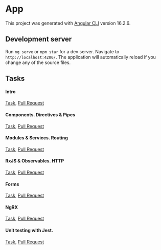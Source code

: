 # App

This project was generated with [Angular CLI](https://github.com/angular/angular-cli) version 16.2.6.

## Development server

Run `ng serve` or `npm star` for a dev server. Navigate to `http://localhost:4200/`. The application will automatically reload if you change any of the source files.


## Tasks
#### Intro
[Task](https://github.com/rolling-scopes-school/tasks/blob/master/tasks/angular/intro.md), [Pull Request](https://github.com/rolling-scopes-school/alexanderpriteev-ANGULAR2023Q4/pull/1)
#### Components. Directives & Pipes
[Task](https://github.com/rolling-scopes-school/tasks/blob/master/tasks/angular/components-directives-pipes.md), [Pull Request](https://github.com/rolling-scopes-school/alexanderpriteev-ANGULAR2023Q4/pull/2)
#### Modules & Services. Routing
[Task](https://github.com/rolling-scopes-school/tasks/blob/master/tasks/angular/modules-services-routing.md), [Pull Request](https://github.com/rolling-scopes-school/alexanderpriteev-ANGULAR2023Q4/pull/3)
#### RxJS & Observables. HTTP
[Task](https://github.com/rolling-scopes-school/tasks/blob/master/tasks/angular/rxjs-observables-http.md), [Pull Request](https://github.com/rolling-scopes-school/alexanderpriteev-ANGULAR2023Q4/pull/5)
#### Forms
[Task](https://github.com/rolling-scopes-school/tasks/blob/master/tasks/angular/forms.md), [Pull Request](https://github.com/rolling-scopes-school/alexanderpriteev-ANGULAR2023Q4/pull/4)
#### NgRX
[Task](https://github.com/rolling-scopes-school/tasks/blob/master/tasks/angular/NgRX.md), [Pull Request](https://github.com/rolling-scopes-school/alexanderpriteev-ANGULAR2023Q4/pull/6)
#### Unit testing with Jest.
[Task](https://github.com/rolling-scopes-school/tasks/blob/master/tasks/angular/unit-testing-jest.md), [Pull Request](https://github.com/rolling-scopes-school/alexanderpriteev-ANGULAR2023Q4/pull/7)
